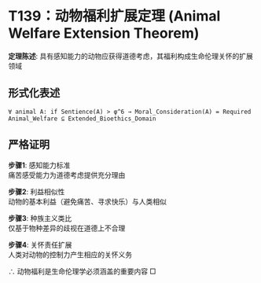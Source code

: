 # T139：动物福利扩展定理 (Animal Welfare Extension Theorem)  

**定理陈述**: 具有感知能力的动物应获得道德考虑，其福利构成生命伦理关怀的扩展领域  

## 形式化表述  
```
∀ animal A: if Sentience(A) > φ^6 → Moral_Consideration(A) = Required  
Animal_Welfare ⊆ Extended_Bioethics_Domain  
```

## 严格证明  

**步骤1**: 感知能力标准  
痛苦感受能力为道德考虑提供充分理由  

**步骤2**: 利益相似性  
动物的基本利益（避免痛苦、寻求快乐）与人类相似  

**步骤3**: 种族主义类比  
仅基于物种差异的歧视在道德上不合理  

**步骤4**: 关怀责任扩展  
人类对动物的控制力产生相应的关怀义务  

∴ 动物福利是生命伦理学必须涵盖的重要内容 □  